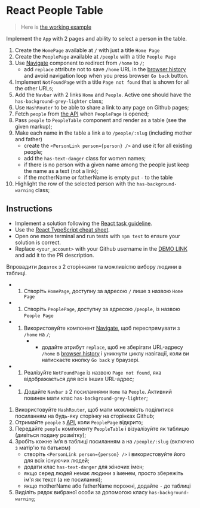 # React People Table

> Here is [the working example](https://mate-academy.github.io/react_people-table-basics/)

Implement the `App` with 2 pages and ability to select a person in the table.

1. Create the `HomePage` available at `/` with just a title `Home Page`
1. Create the `PeoplePage` available at `/people` with a title `People Page`
1. Use [Navigate](https://reactrouter.com/docs/en/v6/components/navigate) component to redirect from `/home` to `/`;
    - add `replace` attribute not to save `/home` URL in the [browser history](https://reactrouter.com/en/main/start/tutorial#managing-the-history-stack) and avoid navigation loop when you press browser `Go back` button.
1. Implement `NotFoundPage` with a title `Page not found` that is shown for all the other URLs;
1. Add the `Navbar` with 2 links `Home` and `People`. Active one should have the `has-background-grey-lighter` class;
1. Use `HashRouter` to be able to share a link to any page on Github pages; 
1. Fetch `people` from [the API](https://mate-academy.github.io/react_people-table/api/people.json) when `PeoplePage` is opened;
1. Pass `people` to `PeopleTable` component and render as a table (see the given markup);
1. Make each name in the table a link a to `/people/:slug` (including mother and father)
    - create the `<PersonLink person={person} />` and use it for all existing people;
    - add the `has-text-danger` class for women names;
    - if there is no person with a given name among the people just keep the name as a text (not a link);
    - if the motherName or fatherName is empty put `-` to the table
1. Highlight the row of the selected person with the `has-background-warning` class;

## Instructions

- Implement a solution following the [React task guideline](https://github.com/mate-academy/react_task-guideline#react-tasks-guideline).
- Use the [React TypeScript cheat sheet](https://mate-academy.github.io/fe-program/js/extra/react-typescript).
- Open one more terminal and run tests with `npm test` to ensure your solution is correct.
- Replace `<your_account>` with your Github username in the [DEMO LINK](https://emxm.github.io/react_people-table-basics/) and add it to the PR description.

Впровадити `Додаток` з 2 сторінками та можливістю вибору людини в таблиці.

+ 1. Створіть `HomePage`, доступну за адресою `/` лише з назвою `Home Page`
+ 1. Створіть `PeoplePage`, доступну за адресою `/people`, із назвою `People Page`
+ 1. Використовуйте компонент [Navigate](https://reactrouter.com/docs/en/v6/components/navigate), щоб переспрямувати з `/home` на `/`;
     + - додайте атрибут `replace`, щоб не зберігати URL-адресу `/home` в [browser history](https://reactrouter.com/en/main/start/tutorial#managing-the-history-stack) і уникнути циклу навігації, коли ви натискаєте кнопку `Go back` у браузері.
+ 1. Реалізуйте `NotFoundPage` із назвою `Page not found`, яка відображається для всіх інших URL-адрес;
+ 1. Додайте `Navbar` з 2 посиланнями `Home` та `People`. Активний повинен мати клас `has-background-grey-lighter`;
1. Використовуйте `HashRouter`, щоб мати можливість поділитися посиланням на будь-яку сторінку на сторінках Github;
1. Отримайте `people` з [API](https://mate-academy.github.io/react_people-table/api/people.json), коли `PeoplePage` відкрито;
1. Передайте `people` компоненту `PeopleTable` і візуалізуйте як таблицю (дивіться подану розмітку);
1. Зробіть кожне ім’я в таблиці посиланням a на `/people/:slug` (включно з матір'ю та батьком)
     - створіть `<PersonLink person={person} />` і використовуйте його для всіх існуючих людей;
     - додати клас `has-text-danger` для жіночих імен;
     - якщо серед людей немає людини з іменем, просто збережіть ім'я як текст (а не посилання);
     - якщо motherName або fatherName порожні, додайте `-` до таблиці
1. Виділіть рядок вибраної особи за допомогою класу `has-background-warning`;